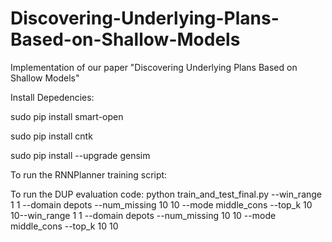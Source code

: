 # Discovering-Underlying-Plans-Based-on-Shallow-Models
Implementation of our paper "Discovering Underlying Plans Based on Shallow Models"

Install Depedencies:

sudo pip install smart-open

sudo pip install cntk

sudo pip install --upgrade gensim

To run the RNNPlanner training script:

To run the DUP evaluation code: 
python train_and_test_final.py --win_range 1 1 --domain depots  --num_missing  10 10 --mode middle_cons --top_k 10 10--win_range 1 1 --domain depots  --num_missing  10 10 --mode middle_cons --top_k 10 10
